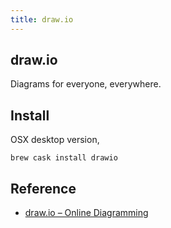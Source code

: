 ```yaml
---
title: draw.io
---
```


## draw.io
Diagrams for everyone, everywhere.


## Install
OSX desktop version,

```
brew cask install drawio
```

## Reference
* [draw\.io – Online Diagramming](https://about.draw.io/)
